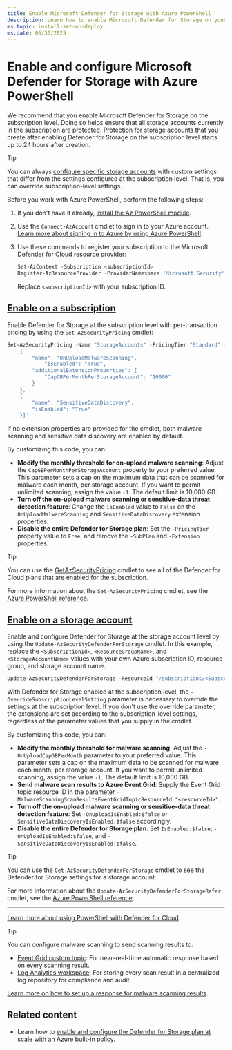 ```yaml
---
title: Enable Microsoft Defender for Storage with Azure PowerShell
description: Learn how to enable Microsoft Defender for Storage on your Azure subscription for Microsoft Defender for Cloud by using Azure PowerShell.
ms.topic: install-set-up-deploy
ms.date: 06/30/2025
---
```


# Enable and configure Microsoft Defender for Storage with Azure PowerShell

We recommend that you enable Microsoft Defender for Storage on the subscription level. Doing so helps ensure that all storage accounts currently in the subscription are protected. Protection for storage accounts that you create after enabling Defender for Storage on the subscription level starts up to 24 hours after creation.

> [!TIP]
> You can always [configure specific storage accounts](advanced-configurations-for-malware-scanning.md#override-defender-for-storage-subscription-level-settings) with custom settings that differ from the settings configured at the subscription level. That is, you can override subscription-level settings.

Before you work with Azure PowerShell, perform the following steps:

1. If you don't have it already, [install the Az PowerShell module](/powershell/azure/install-azure-powershell).

1. Use the `Connect-AzAccount` cmdlet to sign in to your Azure account. [Learn more about signing in to Azure by using Azure PowerShell](/powershell/azure/authenticate-azureps).

1. Use these commands to register your subscription to the Microsoft Defender for Cloud resource provider:

    ```powershell
    Set-AzContext -Subscription <subscriptionId>
    Register-AzResourceProvider -ProviderNamespace 'Microsoft.Security'
    ```

    Replace `<subscriptionId>` with your subscription ID.

## [Enable on a subscription](#tab/enable-subscription/)

Enable Defender for Storage at the subscription level with per-transaction pricing by using the `Set-AzSecurityPricing` cmdlet:

```powershell
Set-AzSecurityPricing -Name "StorageAccounts" -PricingTier "Standard" -SubPlan "DefenderForStorageV2" -Extension '[
    {
        "name": "OnUploadMalwareScanning",
            "isEnabled": "True",
        "additionalExtensionProperties": {
            "CapGBPerMonthPerStorageAccount": "10000"
        }
    },
    {
        "name": "SensitiveDataDiscovery",
        "isEnabled": "True"
    }]'
```

If no extension properties are provided for the cmdlet, both malware scanning and sensitive data discovery are enabled by default.

By customizing this code, you can:

- **Modify the monthly threshold for on-upload malware scanning**: Adjust the `CapGBPerMonthPerStorageAccount` property to your preferred value. This parameter sets a cap on the maximum data that can be scanned for malware each month, per storage account. If you want to permit unlimited scanning, assign the value `-1`. The default limit is 10,000 GB.
- **Turn off the on-upload malware scanning or sensitive-data threat detection feature**: Change the `isEnabled` value to `False` on the `OnUploadMalwareScanning` and `SensitiveDataDiscovery` extension properties.
- **Disable the entire Defender for Storage plan**: Set the `-PricingTier` property value to `Free`, and remove the `-SubPlan` and `-Extension` properties.

> [!TIP]
> You can use the [GetAzSecurityPricing](/powershell/module/az.security/get-azsecuritypricing) cmdlet to see all of the Defender for Cloud plans that are enabled for the subscription.

For more information about the `Set-AzSecurityPricing` cmdlet, see the [Azure PowerShell reference](/powershell/module/az.security/set-azsecuritypricing).

## [Enable on a storage account](#tab/enable-storage-account/)

Enable and configure Defender for Storage at the storage account level by using the `Update-AzSecurityDefenderForStorage` cmdlet. In this example, replace the `<SubscriptionId>`, `<ResourceGroupName>`, and `<StorageAccountName>` values with your own Azure subscription ID, resource group, and storage account name.

```powershell
Update-AzSecurityDefenderForStorage -ResourceId "/subscriptions/<SubscriptionId>/resourcegroups/<ResourceGroupName>/providers/Microsoft.Storage/storageAccounts/<StorageAccountName>" -IsEnabled -OverrideSubscriptionLevelSetting -OnUploadIsEnabled -OnUploadCapGbPerMonth 7000 -SensitiveDataDiscoveryIsEnabled
```

With Defender for Storage enabled at the subscription level, the `-OverrideSubscriptionLevelSetting` parameter is necessary to override the settings at the subscription level. If you don't use the override parameter, the extensions are set according to the subscription-level settings, regardless of the parameter values that you supply in the cmdlet.

By customizing this code, you can:

- **Modify the monthly threshold for malware scanning**: Adjust the `-OnUploadCapGBPerMonth` parameter to your preferred value. This parameter sets a cap on the maximum data to be scanned for malware each month, per storage account. If you want to permit unlimited scanning, assign the value `-1`. The default limit is 10,000 GB.
- **Send malware scan results to Azure Event Grid**: Supply the Event Grid topic resource ID in the parameter  `-MalwareScanningScanResultsEventGridTopicResourceId "<resourceId>"`.
- **Turn off the on-upload malware scanning or sensitive-data threat detection feature**: Set `-OnUploadIsEnabled:$false` or `-SensitiveDataDiscoveryIsEnabled:$false` accordingly.
- **Disable the entire Defender for Storage plan**: Set `IsEnabled:$false`, `-OnUploadIsEnabled:$false`, and `-SensitiveDataDiscoveryIsEnabled:$false`.

> [!TIP]
> You can use the [`Get-AzSecurityDefenderForStorage`](/powershell/module/az.security/get-azsecuritydefenderforstorage) cmdlet to see the Defender for Storage settings for a storage account.

For more information about the `Update-AzSecurityDefenderForStorageRefer` cmdlet, see the [Azure PowerShell reference](/powershell/module/az.security/update-azsecuritydefenderforstorage).

---

[Learn more about using PowerShell with Defender for Cloud](powershell-onboarding.md).

> [!TIP]
> You can configure malware scanning to send scanning results to:
>
> - [Event Grid custom topic](/azure/defender-for-cloud/advanced-configurations-for-malware-scanning#set-up-event-grid-for-malware-scanning): For near-real-time automatic response based on every scanning result.
> - [Log Analytics workspace](/azure/defender-for-cloud/advanced-configurations-for-malware-scanning#set-up-logging-for-malware-scanning): For storing every scan result in a centralized log repository for compliance and audit.
>
> [Learn more on how to set up a response for malware scanning results](defender-for-storage-configure-malware-scan.md).

## Related content

- Learn how to [enable and configure the Defender for Storage plan at scale with an Azure built-in policy](defender-for-storage-policy-enablement.md).
